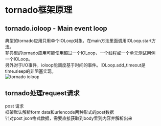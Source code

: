 # tornado框架原理
## tornado.ioloop - Main event loop
典型的tornado应用只用单个IOLoop对象，在main方法里面调用IOLoop.start方法。  
非典型的tornado应用可能使用超过一个IOLoop，一个线程或一个单元测试用例一个IOLoop。  
另外对于I/O事件，ioloop能调度基于时间的事件。IOLoop.add_timeout是time.sleep的非阻塞实现。  
![tornado ioloop](https://engeltt.github.io/images/tornado_1.png)

## tornado处理request请求
post 请求  
框架默认解析form data和urlencode两种形式的post数据  
针对post json格式数据，需要直接获取到body里到内容并解析出来  
